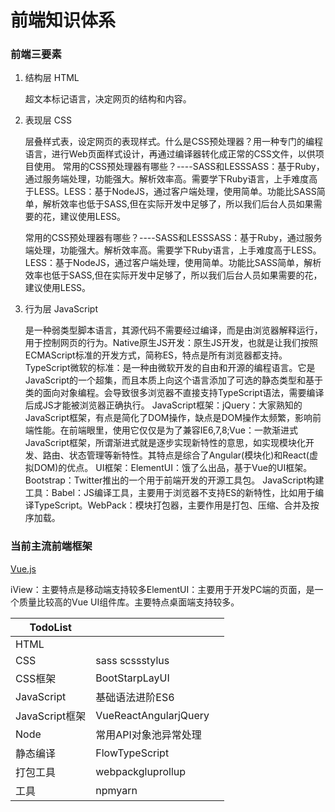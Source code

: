 # 前端知识体系

### 前端三要素

1. 结构层 HTML

   超文本标记语言，决定网页的结构和内容。

2. 表现层 CSS

   层叠样式表，设定网页的表现样式。什么是CSS预处理器？用一种专门的编程语言，进行Web页面样式设计，再通过编译器转化成正常的CSS文件，以供项目使用。
   常用的CSS预处理器有哪些？----SASS和LESSSASS：基于Ruby，通过服务端处理，功能强大。解析效率高。需要学下Ruby语言，上手难度高于LESS。LESS：基于NodeJS，通过客户端处理，使用简单。功能比SASS简单，解析效率也低于SASS,但在实际开发中足够了，所以我们后台人员如果需要的花，建议使用LESS。

   常用的CSS预处理器有哪些？----SASS和LESSSASS：基于Ruby，通过服务端处理，功能强大。解析效率高。需要学下Ruby语言，上手难度高于LESS。LESS：基于NodeJS，通过客户端处理，使用简单。功能比SASS简单，解析效率也低于SASS,但在实际开发中足够了，所以我们后台人员如果需要的花，建议使用LESS。

3. 行为层 JavaScript

   是一种弱类型脚本语言，其源代码不需要经过编译，而是由浏览器解释运行，用于控制网页的行为。Native原生JS开发：原生JS开发，也就是让我们按照ECMAScript标准的开发方式，简称ES，特点是所有浏览器都支持。
   TypeScript微软的标准：是一种由微软开发的自由和开源的编程语言。它是JavaScript的一个超集，而且本质上向这个语言添加了可选的静态类型和基于类的面向对象编程。会导致很多浏览器不直接支持TypeScript语法，需要编译后成JS才能被浏览器正确执行。
   JavaScript框架：jQuery：大家熟知的JavaScript框架，有点是简化了DOM操作，缺点是DOM操作太频繁，影响前端性能。在前端眼里，使用它仅仅是为了兼容IE6,7,8;Vue：一款渐进式JavaScript框架，所谓渐进式就是逐步实现新特性的意思，如实现模块化开发、路由、状态管理等新特性。其特点是综合了Angular(模块化)和React(虚拟DOM)的优点。
   UI框架：ElementUI：饿了么出品，基于Vue的UI框架。Bootstrap：Twitter推出的一个用于前端开发的开源工具包。
   JavaScript构建工具：Babel：JS编译工具，主要用于浏览器不支持ES的新特性，比如用于编译TypeScript。WebPack：模块打包器，主要作用是打包、压缩、合并及按序加载。



### 当前主流前端框架

[Vue.js](./font/vue.md)

iView：主要特点是移动端支持较多ElementUI：主要用于开发PC端的页面，是一个质量比较高的Vue UI组件库。主要特点桌面端支持较多。



| TodoList       |                       |      |
| -------------- | --------------------- | ---- |
| HTML           |                       |      |
| CSS            | sass scssstylus       |      |
| CSS框架        | BootStarpLayUI        |      |
| JavaScript     | 基础语法进阶ES6       |      |
| JavaScript框架 | VueReactAngularjQuery |      |
| Node           | 常用API对象池异常处理 |      |
| 静态编译       | FlowTypeScript        |      |
| 打包工具       | webpackgluprollup     |      |
| 工具           | npmyarn               |      |